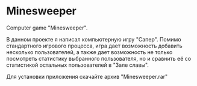 # Minesweeper
Computer game "Minesweeper".

В данном проекте я написал компьютерную игру "Сапер".
Помимо стандартного игрового процесса, игра дает возможность добавить несколько пользователей, а также дает возможность не только посмотреть статистику выбранного пользователя, но и сравнить её со статистикой остальных пользователей в "Зале славы".

Для установки приложения скачайте архив "Minesweeper.rar"
